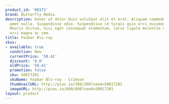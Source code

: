 ```yaml
---
product_id: '00172'
brand: Butterfly Media
description: Donec ut dolor.Duis volutpat elit et erat. Aliquam commodo lacus sit
  amet nulla. Suspendisse odio. Suspendisse id turpis quis orci euismod consequat.
  Mauris dictum, nisi eget consequat elementum, lacus ligula molestie metus, non feugiat
  orci magna ac sem.
title: Foobar Blu-ray
skus:
- available: true
  condition: New
  currentPrice: '58.41'
  discount: '0.0'
  oldPrice: '58.41'
  promotion: false
  sku: S0017201
  skuName: Foobar Blu-ray - Crimson
  thumbnailURL: http://pcas.io/300/300?seed=S0017201
  imageURL: http://pcas.io/600/600?seed=S0017201
layout: product
---
```

